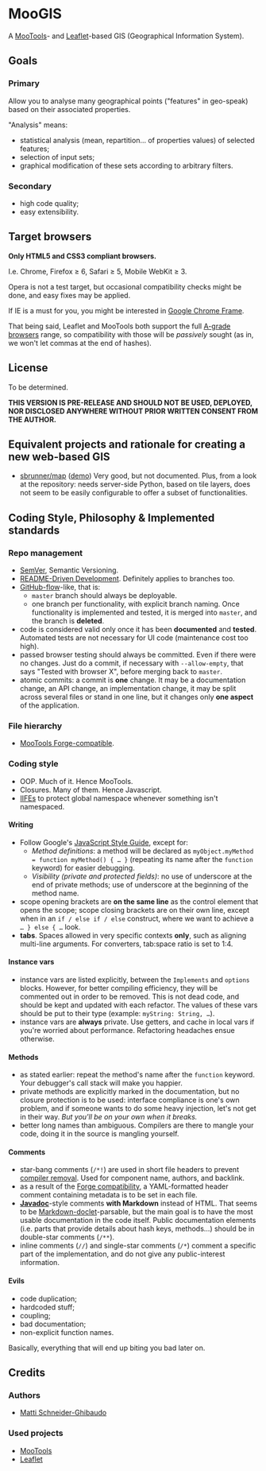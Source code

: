 MooGIS
======

A [MooTools](http://mootools.net)- and [Leaflet](http://leaflet.cloudmade.com)-based GIS (Geographical Information System).

Goals
-----

### Primary ###

Allow you to analyse many geographical points ("features" in geo-speak) based on their associated properties.

"Analysis" means:
- statistical analysis (mean, repartition… of properties values) of selected features;
- selection of input sets;
- graphical modification of these sets according to arbitrary filters.

### Secondary ###

- high code quality;
- easy extensibility.

Target browsers
---------------

**Only HTML5 and CSS3 compliant browsers.**

I.e. Chrome, Firefox ≥ 6, Safari ≥ 5, Mobile WebKit ≥ 3.

Opera is not a test target, but occasional compatibility checks might be done, and easy fixes may be applied.

If IE is a must for you, you might be interested in [Google Chrome Frame](http://www.html5rocks.com/en/tutorials/google-chrome-frame/).

That being said, Leaflet and MooTools both support the full [A-grade browsers](http://yuilibrary.com/yui/docs/tutorials/gbs/) range, so compatibility with those will be _passively_ sought (as in, we won't let commas at the end of hashes).

License
-------

To be determined.

**THIS VERSION IS PRE-RELEASE AND SHOULD NOT BE USED, DEPLOYED, NOR DISCLOSED ANYWHERE WITHOUT PRIOR WRITTEN CONSENT FROM THE AUTHOR.**

Equivalent projects and rationale for creating a new web-based GIS
------------------------------------------------------------------

- [sbrunner/map](https://github.com/sbrunner/map) ([demo](http://map.stephane-brunner.ch/))
	Very good, but not documented. Plus, from a look at the repository: needs server-side Python, based on tile layers, does not seem to be easily configurable to offer a subset of functionalities.

Coding Style, Philosophy & Implemented standards
------------------------------------------------

### Repo management ###

- [SemVer](http://semver.org), Semantic Versioning.
- [README-Driven Development](http://tom.preston-werner.com/2010/08/23/readme-driven-development.html). Definitely applies to branches too.
- [GitHub-flow](http://scottchacon.com/2011/08/31/github-flow.html)-like, that is:
	- `master` branch should always be deployable.
	- one branch per functionality, with explicit branch naming. Once functionality is implemented and tested, it is merged into `master`, and the branch is **deleted**.
- code is considered valid only once it has been **documented** and **tested**. Automated tests are not necessary for UI code (maintenance cost too high).
- passed browser testing should always be committed. Even if there were no changes. Just do a commit, if necessary with `--allow-empty`, that says "Tested with browser X", before merging back to `master`.
- atomic commits: a commit is **one** change. It may be a documentation change, an API change, an implementation change, it may be split across several files or stand in one line, but it changes only **one aspect** of the application.

### File hierarchy ###

- [MooTools Forge-compatible](http://mootools.net/forge/how-to-add).

### Coding style ###

- OOP. Much of it. Hence MooTools.
- Closures. Many of them. Hence Javascript.
- [IIFEs](http://benalman.com/news/2010/11/immediately-invoked-function-expression/) to protect global namespace whenever something isn't namespaced.

#### Writing ####

- Follow Google's [JavaScript Style Guide](http://google-styleguide.googlecode.com/svn/trunk/javascriptguide.xml), except for:
	* _Method definitions_: a method will be declared as `myObject.myMethod = function myMethod() { … }` (repeating its name after the `function` keyword) for easier debugging.
	* _Visibility (private and protected fields)_: no use of underscore at the end of private methods; use of underscore at the beginning of the method name.
- scope opening brackets are **on the same line** as the control element that opens the scope; scope closing brackets are on their own line, except when in an `if / else if / else` construct, where we want to achieve a `… } else { …` look.
- **tabs**. Spaces allowed in very specific contexts **only**, such as aligning multi-line arguments. For converters, tab:space ratio is set to 1:4.

#### Instance vars ####

- instance vars are listed explicitly, between the `Implements` and `options` blocks. However, for better compiling efficiency, they will be commented out in order to be removed. This is not dead code, and should be kept and updated with each refactor. The values of these vars should be put to their type (example: `myString: String, …`).
- instance vars are **always** private. Use getters, and cache in local vars if you're worried about performance. Refactoring headaches ensue otherwise.

#### Methods ####

- as stated earlier: repeat the method's name after the `function` keyword. Your debugger's call stack will make you happier.
- private methods are explicitly marked in the documentation, but no closure protection is to be used: interface compliance is one's own problem, and if someone wants to do some heavy injection, let's not get in their way. _But you'll be on your own when it breaks._
- better long names than ambiguous. Compilers are there to mangle your code, doing it in the source is mangling yourself.

#### Comments ####

- star-bang comments (`/*!`) are used in short file headers to prevent [compiler removal](https://github.com/yui/yuicompressor/blob/master/doc/README#L116). Used for component name, authors, and backlink.
- as a result of the [Forge compatibility](http://mootools.net/forge/how-to-add#yamlnotes), a YAML-formatted header comment containing metadata is to be set in each file.
- **[Javadoc](http://www.oracle.com/technetwork/java/javase/documentation/index-137868.html)**-style comments **with Markdown** instead of HTML. That seems to be [Markdown-doclet](http://www.richardnichols.net/2009/06/markdown-doclet-for-javadoc/)-parsable, but the main goal is to have the most usable documentation in the code itself. Public documentation elements (i.e. parts that provide details about hash keys, methods…) should be in double-star comments (`/**`).
- inline comments (`//`) and single-star comments (`/*`) comment a specific part of the implementation, and do not give any public-interest information.

#### Evils ####

- code duplication;
- hardcoded stuff;
- coupling;
- bad documentation;
- non-explicit function names.

Basically, everything that will end up biting you bad later on.

Credits
-------

### Authors ###
- [Matti Schneider-Ghibaudo](http://mattischneider.fr)

### Used projects ###
- [MooTools](http://mootools.net)
- [Leaflet](http://leaflet.cloudmade.com)
